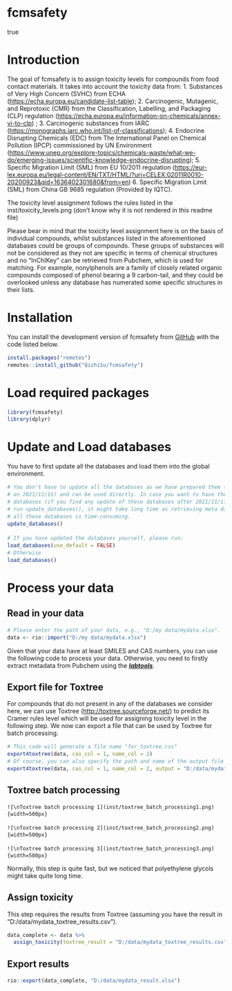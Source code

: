 fcmsafety
================

true

<!-- README.md is generated from README.Rmd. Please edit that file -->
<!-- badges: start -->
<!-- badges: end -->

# Introduction

The goal of fcmsafety is to assign toxicity levels for compounds from
food contact materials. It takes into account the toxicity data from: 1.
Substances of Very High Concern (SVHC) from ECHA
(<https://echa.europa.eu/candidate-list-table>); 2. Carcinogenic,
Mutagenic, and Reprotoxic (CMR) from the Classification, Labelling, and
Packaging (CLP) regulation
(<https://echa.europa.eu/information-on-chemicals/annex-vi-to-clp>) ; 3.
Carcinogenic substances from IARC
(<https://monographs.iarc.who.int/list-of-classifications>); 4.
Endocrine Disrupting Chemicals (EDC) from The International Panel on
Chemical Pollution (IPCP) commissioned by UN Environment
(<https://www.unep.org/explore-topics/chemicals-waste/what-we-do/emerging-issues/scientific-knowledge-endocrine-disrupting>);
5. Specific Migration Limit (SML) from EU 10/2011 regulation
(<https://eur-lex.europa.eu/legal-content/EN/TXT/HTML/?uri=CELEX:02011R0010-20200923&qid=1636402301680&from=en>)
6. Specific Migration Limit (SML) from China GB 9685 regulation
(Provided by IQTC).

The toxicity level assignment follows the rules listed in the
inst/toxicity_levels.png (don’t know why it is not rendered in this
readme file)

Please bear in mind that the toxicity level assignment here is on the
basis of individual compounds, whilst substances listed in the
aforementioned databases could be groups of compounds. These groups of
substances will not be considered as they not are specific in terms of
chemical structures and no “InChIKey” can be retrieved from Pubchem,
which is used for matching. For example, nonylphenols are a family of
closely related organic compounds composed of phenol bearing a 9
carbon-tail, and they could be overlooked unless any database has
numerated some specific structures in their lists.

# Installation

You can install the development version of fcmsafety from
[GitHub](https://github.com/) with the code listed below.

``` r
install.packages("remotes")
remotes::install_github("QizhiSu/fcmsafety")
```

# Load required packages

``` r
library(fcmsafety)
library(dplyr)
```

# Update and Load databases

You have to first update all the databases and load them into the global
environment.

``` r
# You don't have to update all the databases as we have prepared them (updated 
# on 2021/11/11) and can be used directly. In case you want to have the latest 
# databases (if you find any update of these databases after 2021/11/11), please
# run update_databases(), it might take long time as retrieving meta data for 
# all these databases is time-consuming.
update_databases()

# If you have updated the databases yourself, please run:
load_databases(use_default = FALSE)
# Otherwise
load_databases()
```

# Process your data

## Read in your data

``` r
# Please enter the path of your data, e.g., "D:/my data/mydata.xlsx".
data <- rio::import("D:/my data/mydata.xlsx")
```

Given that your data have at least SMILES and CAS numbers, you can use
the following code to process your data. Otherwise, you need to firstly
extract metadata from Pubchem using the
[***labtools***](https://github.com/QizhiSu/labtools).

## Export file for Toxtree

For compounds that do not present in any of the databases we consider
here, we can use Toxtree (<http://toxtree.sourceforge.net/>) to predict
its Cramer rules level which will be used for assigning toxicity level
in the following step. We now can export a file that can be used by
Toxtree for batch processing.

``` r
# This code will generate a file name "for_toxtree.csv"
export4toxtree(data, cas_col = 1, name_col = 2)
# Of course, you can also specify the path and name of the output file
export4toxtree(data, cas_col = 1, name_col = 2, output = "D:/data/mydata_for_toxtree.csv")
```

## Toxtree batch processing

    ![\nToxtree batch processing 1](inst/toxtree_batch_processing1.png){width=500px}

    ![\nToxtree batch processing 2](inst/toxtree_batch_processing2.png){width=500px}

    ![\nToxtree batch processing 3](inst/toxtree_batch_processing3.png){width=500px}

Normally, this step is quite fast, but we noticed that polyethylene
glycols might take quite long time.

## Assign toxicity

This step requires the results from Toxtree (assuming you have the
result in “D:/data/mydata_toxtree_results.csv”).

``` r
data_complete <- data %>% 
  assign_toxicity(toxtree_result = "D:/data/mydata_toxtree_results.csv")
```

## Export results

``` r
rio::export(data_complete, "D:/data/mydata_result.xlsx")
```
